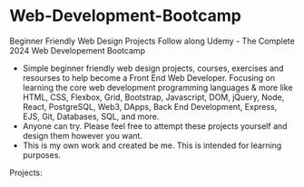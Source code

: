 # Web-Development-Bootcamp
Beginner Friendly Web Design Projects
Follow along Udemy - The Complete 2024 Web Developement Bootcamp

- Simple beginner friendly web design projects, courses, exercises and resourses to help become a Front End Web Developer. Focusing on learning the core web development programming languages & more like HTML, CSS, Flexbox, Grid, Bootstrap, Javascript, DOM, jQuery, Node, React, PostgreSQL, Web3, DApps, Back End Development, Express, EJS, Git, Databases, SQL, and more. 
- Anyone can try. Please feel free to attempt these projects yourself and design them however you want.
- This is my own work and created be me. This is intended for learning purposes. 

Projects:

 
